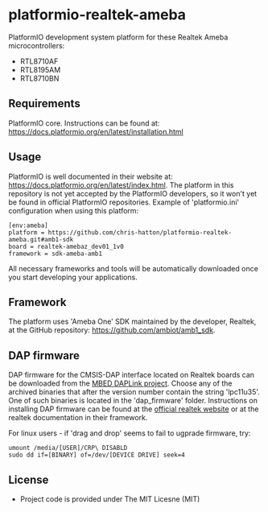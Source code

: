 # platformio-realtek-ameba

PlatformIO development system platform for these Realtek Ameba microcontrollers:
- RTL8710AF
- RTL8195AM
- RTL8710BN

## Requirements

PlatformIO core. Instructions can be found at: https://docs.platformio.org/en/latest/installation.html

## Usage

PlatformIO is well documented in their website at: https://docs.platformio.org/en/latest/index.html. The platform in this repository is not yet accepted by the PlatformIO developers, so it won't yet be found in official PlatformIO repositories. Example of 'platformio.ini' configuration when using this platform:

    [env:ameba]
    platform = https://github.com/chris-hatton/platformio-realtek-ameba.git#amb1-sdk
    board = realtek-amebaz_dev01_1v0
    framework = sdk-ameba-amb1

All necessary frameworks and tools will be automatically downloaded once you start developing your applications.

## Framework

The platform uses 'Ameba One' SDK maintained by the developer, Realtek, at the GitHub repository:
https://github.com/ambiot/amb1_sdk.

## DAP firmware

DAP firmware for the CMSIS-DAP interface located on Realtek boards can be downloaded from the [MBED DAPLink project](https://github.com/ARMmbed/DAPLink/releases). Choose any of the archived binaries that after the version number contain the string 'lpc11u35'. One of such binaries is located in the 'dap_firmware' folder. Instructions on installing DAP firmware can be found at the [official realtek website](https://www.amebaiot.com/en/change-dap-firmware/.) or at the realtek documentation in their framework.

For linux users - if 'drag and drop' seems to fail to ugprade firmware, try:

    umount /media/[USER]/CRP\ DISABLD
    sudo dd if=[BINARY] of=/dev/[DEVICE DRIVE] seek=4

## License

* Project code is provided under The MIT Licesne (MIT)

